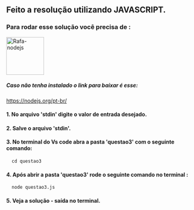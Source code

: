 ## Feito a resolução utilizando JAVASCRIPT.
 

### Para rodar esse solução você precisa de :

<div>
   <img  align="center" alt="Rafa-nodejs" height="100" width="100" src="https://cdn.jsdelivr.net/gh/devicons/devicon/icons/nodejs/nodejs-original-wordmark.svg" />
 
 ##### <p>Caso não tenha instalado o link para baixar é esse:</p>
 <a href="https://nodejs.org/pt-br/">https://nodejs.org/pt-br/</a>

 </div>

 #### 1. No arquivo 'stdin' digite o valor de entrada desejado.
 #### 2. Salve o arquivo 'stdin'.
 #### 3. No terminal do Vs code abra a pasta 'questao3' com o seguinte comando:
      cd questao3
 #### 4. Após abrir a pasta 'questao3' rode o seguinte comando no terminal :
      node questao3.js
 ####  5. Veja a solução - saída no terminal. 
